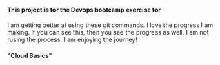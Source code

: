 #### This project is for the Devops bootcamp exercise for

I am getting better at using these git commands. I love the progress I am making. If you can see this, then you see the progress as well. I am not rusing the process. I am enjoying the journey!

#### "Cloud Basics"
